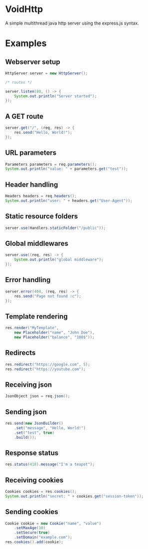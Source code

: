 # VoidHttp
A simple multithread java http server using the express.js syntax.

# Examples

## Webserver setup
```java
HttpServer server = new HttpServer();

/* routes */

server.listen(80, () -> {
    System.out.println("Server started");
});
```

## A GET route
```java
server.get("/", (req, res) -> {
    res.send("Hello, World!");
});
```

## URL parameters
```java
Parameters parameters = req.parameters();
System.out.println("value: " + parameters.get("test"));
```

## Header handling
```java
Headers headers = req.headers();
System.out.println("user: " + headers.get("User-Agent"));
```

## Static resource folders
```java
server.use(Handlers.staticFolder("/public"));
```

## Global middlewares
```java
server.use((req, res) -> {
    System.out.println("global middleware");
});
```

## Error handling
```java
server.error(404, (req, res) -> {
    res.send("Page not found :c");
});
```

## Template rendering
```java
res.render("MyTemplate", 
    new Placeholder("name", "John Doe"), 
    new Placeholder("balance", "100$"));
```

## Redirects
```java
res.redirect("https://google.com", 5);
res.redirect("https://youtube.com");
```

## Receiving json
```java
JsonObject json = req.json();
```

## Sending json
```java
res.send(new JsonBuilder()
    .set("message", "Hello, World!")
    .set("test", true)
    .build());
```

## Response status
```java
res.status(418).message("I'm a teapot");
```

## Receiving cookies
```java
Cookies cookies = res.cookies();
System.out.println("secret: " + cookies.get("session-token"));
```

## Sending cookies
```java
Cookie cookie = new Cookie("name", "value")
    .setMaxAge(10)
    .setSecure(true)
    .setDomain("example.com");
res.cookies().add(cookie);
```
